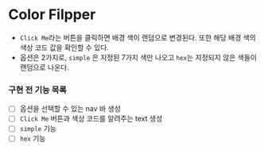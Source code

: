 # Color Filpper

- `Click Me`라는 버튼을 클릭하면 배경 색이 랜덤으로 변경된다. 또한 해당 배경 색의 색상 코드 값을 확인할 수 있다.
- 옵션은 2가지로, `simple` 은 지정된 7가지 색만 나오고 `hex`는 지정되지 않은 색들이 랜덤으로 나온다.

### 구현 전 기능 목록

- [ ] 옵션을 선택할 수 있는 nav 바 생성
- [ ] `Click Me` 버튼과 색상 코드를 알려주는 text 생성
- [ ] `simple` 기능
- [ ] `hex` 기능
